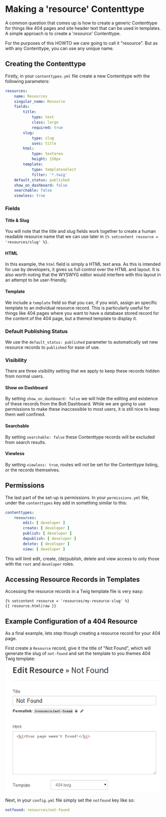 # Making a 'resource' Contenttype

A common question that comes up is how to create a generic Contenttype for things like 404 pages and site header text that can be used in templates. A simple approach is to create a '*resource*' Contenttype.

For the purposes of this HOWTO we care going to call it "resource". But as with any Contenttype, you can use any unique name. 

## Creating the Contenttype

Firstly, in your `contenttypes.yml` file create a new Contenttype with the following parameters:

```yaml
resources:
    name: Resources
    singular_name: Resource
    fields:
        title:
            type: text
            class: large
            required: true
        slug:
            type: slug
            uses: title
        html:
            type: textarea
            height: 150px
        template:
            type: templateselect
            filter: '*.twig'
    default_status: published
    show_on_dashboard: false
    searchable: false
    viewless: true
```

### Fields

#### Title & Slug

You will note that the title and slug fields work together to create a human readable resource name that we can use later in `{% setcontent resource = 'resources/slug' %}`.

#### HTML

In this example, the `html` field is simply a HTML text area. As this is intended for use by developers, it gives us full control over the HTML and layout. It is also worth noting that the WYSWYG editor would interfere with this layout in an attempt to be user-friendly.

#### Template

We include a `template` field so that you can, if you wish, assign an specific template to an individual resource record. This is particularly useful for things like 404 pages where you want to have a database stored record for the content of the 404 page, but a themed template to display it.

### Default Publishing Status

We use the `default_status: published` parameter to automatically set new resource records to `published` for ease of use.

### Visibility

There are three visibility setting that we apply to keep these records hidden from normal users.

#### Show on Dashboard

By setting `show_on_dashboard: false` we will hide the editing and existence of these records from the Bolt Dashboard. While we are going to use permissions to make these inaccessible to most users, it is still nice to keep them well confined.

#### Searchable

By setting `searchable: false` these Contenttype records will be excluded from search results. 

#### Viewless

By setting `viewless: true`, routes will not be set for the Contenttype listing, or the records themselves.

## Permissions

The last part of the set-up is permissions. In your `permissions.yml` file, under the `contenttypes` key add in something similar to this: 

```yaml
contenttypes:
    resources:
        edit: [ developer ]
        create: [ developer ]
        publish: [ developer ]
        depublish: [ developer ]
        delete: [ developer ]
        view: [ developer ]
```

This will limit edit, create, (de)publish, delete and view access to only those with the `root` and `developer` roles.

## Accessing Resource Records in Templates

Accessing the resource records in a Twig template file is very easy: 

```twig
{% setcontent resource = 'resources/my-resource-slug' %}
{{ resource.html|raw }}
```

## Example Configuration of a 404 Resource 

As a final example, lets step though creating a resource record for your 404 page.

First create a `Resource` record, give it the title of "Not Found", which will generate the slug of `not-found` and set the template to you themes 404 Twig template: 
<a href="/files/howto-resource-contenttype-404.png"><img src="/files/howto-resource-contenttype-404.png"></a>

Next, in your `config.yml` file simply set the `notfound` key like so:

```yaml
notfound: resources/not-found
```
